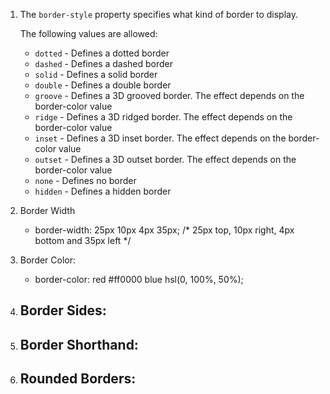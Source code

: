 1. The `border-style` property specifies what kind of border to display.

	The following values are allowed:
	
	- `dotted` - Defines a dotted border
	- `dashed` - Defines a dashed border
	- `solid` - Defines a solid border
	- `double` - Defines a double border
	- `groove` - Defines a 3D grooved border. The effect depends on the border-color value
	- `ridge` - Defines a 3D ridged border. The effect depends on the border-color value
	- `inset` - Defines a 3D inset border. The effect depends on the border-color value
	- `outset` - Defines a 3D outset border. The effect depends on the border-color value
	- `none` - Defines no border
	- `hidden` - Defines a hidden border
2. Border Width
	- border-width: 25px 10px 4px 35px; /* 25px top, 10px right, 4px bottom and 35px left */
3. Border Color:
	- border-color: red #ff0000 blue hsl(0, 100%, 50%);
4. Border Sides:
	- 
5. Border Shorthand:
	- 
6.  Rounded Borders:
	- 